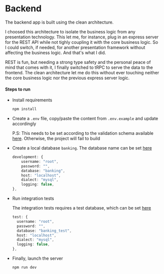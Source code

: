 # Backend

The backend app is built using the clean architecture.

I choosed this architecture to isolate the business logic from any presentation technology. This let me, for instance, plug in an express server for the REST API while not tighly coupling it with the core business logic. So I could switch, if needed, for another presentation framework without affecting the business logic. And that's what I did.

REST is fun, but needing a strong type safety and the personal peace of mind that comes with it, I finally switched to tRPC to serve the data to the frontend. The clean architecture let me do this without ever touching neither the core business logic nor the previous express server logic.

#### Steps to run

- Install requirements

  ```bash
  npm install
  ```

- Create a `.env` file, copy/paste the content from `.env.example` and update accordingly

  P.S: This needs to be set according to the validation schema available <a href="https://github.com/shadow3312/banking_fs/tree/master/server/src/env.ts">here</a>. Otherwise, the project will fail to build

- Create a local database `banking`. The database name can be set <a href="https://github.com/shadow3312/banking_fs/tree/master/server/src/infrastructure/data/config/db.config.ts#L13">here</a>

  ```typescript
  development: {
      username: "root",
      password: "",
      database: "banking",
      host: "localhost",
      dialect: "mysql",
      logging: false,
  },
  ```

- Run integration tests

  The integration tests requires a test database, which can be set <a href="https://github.com/shadow3312/banking_fs/tree/master/server/src/infrastructure/data/config/db.config.ts#L5">here</a>

  ```typescript
  test: {
    username: "root",
    password: "",
    database: "banking_test",
    host: "localhost",
    dialect: "mysql",
    logging: false,
  },
  ```

- Finally, launch the server

  ```bash
  npm run dev
  ```
